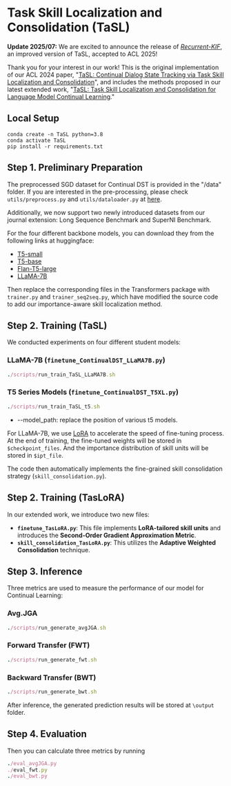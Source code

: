# Task Skill Localization and Consolidation (TaSL)
**Update 2025/07:** We are excited to announce the release of [*Recurrent-KIF*](https://github.com/WoodScene/Recurrent_KIF), an improved version of TaSL, accepted to ACL 2025!

Thank you for your interest in our work! This is the original implementation of our ACL 2024 paper, "[TaSL: Continual Dialog State Tracking via Task Skill Localization and Consolidation](https://www.arxiv.org/abs/2408.09857)", and includes the methods proposed in our latest extended work, "[TaSL: Task Skill Localization and Consolidation for Language Model Continual Learning](https://arxiv.org/abs/2408.05200)."

## Local Setup
```
conda create -n TaSL python=3.8
conda activate TaSL
pip install -r requirements.txt
```

## Step 1. Preliminary Preparation
The preprocessed SGD dataset for Continual DST is provided in the "/data" folder. If you are interested in the pre-processing, please check `utils/preprocess.py` and `utils/dataloader.py` at [here](https://github.com/thu-coai/CPT4DST).

Additionally, we now support two newly introduced datasets from our journal extension: Long Sequence Benchmark and SuperNI Benchmark.

For the four different backbone models, you can download they from the following links at huggingface:
* [T5-small](https://huggingface.co/google-t5/t5-small)
* [T5-base](https://huggingface.co/google-t5/t5-base)
* [Flan-T5-large](https://huggingface.co/google/flan-t5-large)
* [LLaMA-7B](https://huggingface.co/yahma/llama-7b-hf)


Then replace the corresponding files in the Transformers package with `trainer.py` and `trainer_seq2seq.py`, which have modified the source code to add our importance-aware skill localization method.


## Step 2. Training (TaSL)
We conducted experiments on four different student models:
### LLaMA-7B (`finetune_ContinualDST_LLaMA7B.py`)
```ruby
./scripts/run_train_TaSL_LLaMA7B.sh
```
### T5 Series Models (`finetune_ContinualDST_T5XL.py`)
```ruby
./scripts/run_train_TaSL_t5.sh
```
* --model_path: replace the position of various t5 models.

For LLaMA-7B, we use [LoRA](https://github.com/microsoft/LoRA) to accelerate the speed of fine-tuning process. At the end of training, the fine-tuned weights will be stored in `$checkpoint_files`. And the importance distribution of skill units will be stored in `$ipt_file`.

The code then automatically implements the fine-grained skill consolidation strategy (`skill_consolidation.py`).

## Step 2. Training (TasLoRA)
In our extended work, we introduce two new files:
- **`finetune_TasLoRA.py`**: This file implements **LoRA-tailored skill units** and introduces the **Second-Order Gradient Approximation Metric**.
- **`skill_consolidation_TasLoRA.py`**: This utilizes the **Adaptive Weighted Consolidation** technique.

## Step 3. Inference
Three metrics are used to measure the performance of our model for Continual Learning:

### **Avg.JGA**
```ruby
./scripts/run_generate_avgJGA.sh
```
### Forward Transfer (**FWT**)
```ruby
./scripts/run_generate_fwt.sh
```
### Backward Transfer (**BWT**)
```ruby
./scripts/run_generate_bwt.sh
```
After inference, the generated prediction results will be stored at `\output` folder. 


## Step 4. Evaluation
Then you can calculate three metrics by running
```ruby
./eval_avgJGA.py
./eval_fwt.py
./eval_bwt.py
```


